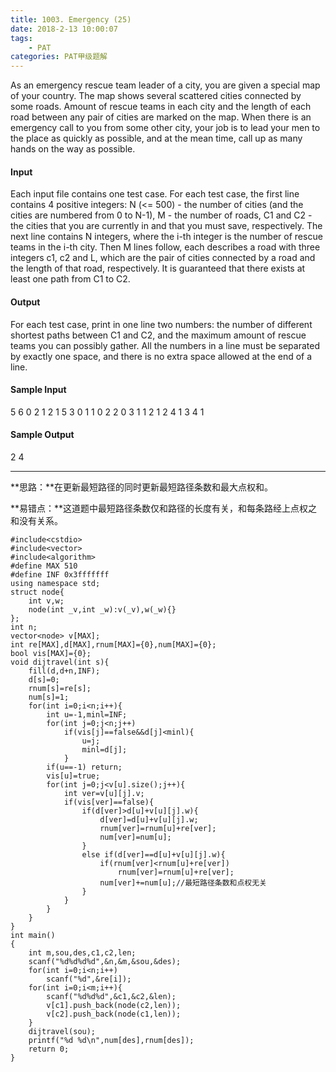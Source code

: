 ```yaml
---
title: 1003. Emergency (25)
date: 2018-2-13 10:00:07
tags: 
	- PAT
categories: PAT甲级题解
---
```


As an emergency rescue team leader of a city, you are given a special map of your country. The map shows several scattered cities connected by some roads. Amount of rescue teams in each city and the length of each road between any pair of cities are marked on the map. When there is an emergency call to you from some other city, your job is to lead your men to the place as quickly as possible, and at the mean time, call up as many hands on the way as possible.

#### Input

Each input file contains one test case. For each test case, the first line contains 4 positive integers: N (<= 500) - the number of cities (and the cities are numbered from 0 to N-1), M - the number of roads, C1 and C2 - the cities that you are currently in and that you must save, respectively. The next line contains N integers, where the i-th integer is the number of rescue teams in the i-th city. Then M lines follow, each describes a road with three integers c1, c2 and L, which are the pair of cities connected by a road and the length of that road, respectively. It is guaranteed that there exists at least one path from C1 to C2.

#### Output

For each test case, print in one line two numbers: the number of different shortest paths between C1 and C2, and the maximum amount of rescue teams you can possibly gather.
All the numbers in a line must be separated by exactly one space, and there is no extra space allowed at the end of a line.

#### Sample Input
5 6 0 2
1 2 1 5 3
0 1 1
0 2 2
0 3 1
1 2 1
2 4 1
3 4 1
#### Sample Output
2 4
***

**思路：**在更新最短路径的同时更新最短路径条数和最大点权和。

**易错点：**这道题中最短路径条数仅和路径的长度有关，和每条路经上点权之和没有关系。

```
#include<cstdio>
#include<vector>
#include<algorithm>
#define MAX 510
#define INF 0x3fffffff
using namespace std;
struct node{
    int v,w;
    node(int _v,int _w):v(_v),w(_w){}
};
int n;
vector<node> v[MAX];
int re[MAX],d[MAX],rnum[MAX]={0},num[MAX]={0};
bool vis[MAX]={0};
void dijtravel(int s){
    fill(d,d+n,INF);
    d[s]=0;
    rnum[s]=re[s];
    num[s]=1;
    for(int i=0;i<n;i++){
        int u=-1,minl=INF;
        for(int j=0;j<n;j++)
            if(vis[j]==false&&d[j]<minl){
                u=j;
                minl=d[j];
            }
        if(u==-1) return;
        vis[u]=true;
        for(int j=0;j<v[u].size();j++){
            int ver=v[u][j].v;
            if(vis[ver]==false){
                if(d[ver]>d[u]+v[u][j].w){
                    d[ver]=d[u]+v[u][j].w;
                    rnum[ver]=rnum[u]+re[ver];
                    num[ver]=num[u];
                }
                else if(d[ver]==d[u]+v[u][j].w){
                    if(rnum[ver]<rnum[u]+re[ver])
                        rnum[ver]=rnum[u]+re[ver];
                    num[ver]+=num[u];//最短路径条数和点权无关
                }
            }
        }
    }
}
int main()
{
    int m,sou,des,c1,c2,len;
    scanf("%d%d%d%d",&n,&m,&sou,&des);
    for(int i=0;i<n;i++)
        scanf("%d",&re[i]);
    for(int i=0;i<m;i++){
        scanf("%d%d%d",&c1,&c2,&len);
        v[c1].push_back(node(c2,len));
        v[c2].push_back(node(c1,len));
    }
    dijtravel(sou);
    printf("%d %d\n",num[des],rnum[des]);
    return 0;
}
```